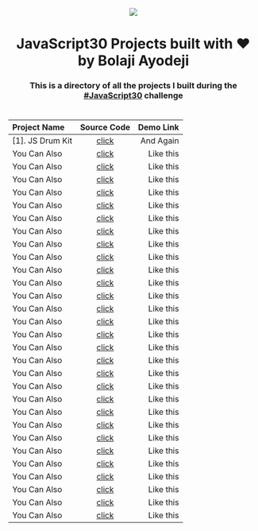 ﻿<div align="center">

![](https://javascript30.com/images/JS3-social-share.png)

# JavaScript30 Projects built with :heart: by Bolaji Ayodeji

### This is a directory of all the projects I built during the [#JavaScript30](https://javascript30.com) challenge

#

| Project Name     | Source Code | Demo Link |
| :--------------- | :---------: | --------: |
| [1]. JS Drum Kit |  [click]()  | And Again |
| You Can Also     |  [click]()  | Like this |
| You Can Also     |  [click]()  | Like this |
| You Can Also     |  [click]()  | Like this |
| You Can Also     |  [click]()  | Like this |
| You Can Also     |  [click]()  | Like this |
| You Can Also     |  [click]()  | Like this |
| You Can Also     |  [click]()  | Like this |
| You Can Also     |  [click]()  | Like this |
| You Can Also     |  [click]()  | Like this |
| You Can Also     |  [click]()  | Like this |
| You Can Also     |  [click]()  | Like this |
| You Can Also     |  [click]()  | Like this |
| You Can Also     |  [click]()  | Like this |
| You Can Also     |  [click]()  | Like this |
| You Can Also     |  [click]()  | Like this |
| You Can Also     |  [click]()  | Like this |
| You Can Also     |  [click]()  | Like this |
| You Can Also     |  [click]()  | Like this |
| You Can Also     |  [click]()  | Like this |
| You Can Also     |  [click]()  | Like this |
| You Can Also     |  [click]()  | Like this |
| You Can Also     |  [click]()  | Like this |
| You Can Also     |  [click]()  | Like this |
| You Can Also     |  [click]()  | Like this |
| You Can Also     |  [click]()  | Like this |
| You Can Also     |  [click]()  | Like this |
| You Can Also     |  [click]()  | Like this |
| You Can Also     |  [click]()  | Like this |
| You Can Also     |  [click]()  | Like this |

</div>
